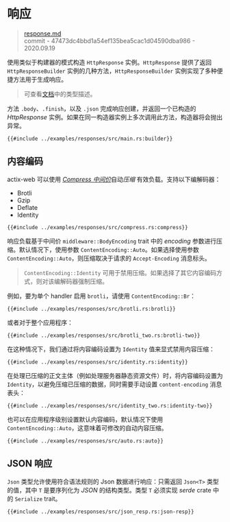 # 响应

> [response.md](https://github.com/actix/actix-website/blob/master/content/docs/response.md)
> <br />
> commit - 47473dc4bbd1a54ef135bea5cac1d04590dba986 - 2020.09.19

使用类似于构建器的模式构造 `HttpResponse` 实例。`HttpResponse` 提供了返回 `HttpResponseBuilder` 实例的几种方法，`HttpResponseBuilder` 实例实现了多种便捷方法用于生成响应。

> 可查看[文档][responsebuilder]中的类型描述。

方法 `.body`、`.finish`，以及 `.json` 完成响应创建，并返回一个已构造的 *HttpResponse* 实例。如果在同一构造器实例上多次调用此方法，构造器将会抛出异常。

```rust,edition2018,no_run,noplaypen
{{#include ../examples/responses/src/main.rs:builder}}
```

## 内容编码

actix-web 可以使用 [*Compress 中间价*][compressmidddleware]自动*压缩* 有效负载。支持以下编解码器：

* Brotli
* Gzip
* Deflate
* Identity

```rust,edition2018,no_run,noplaypen
{{#include ../examples/responses/src/compress.rs:compress}}
```

响应负载基于中间价 `middleware::BodyEncoding` trait 中的 *encoding* 参数进行压缩。默认情况下，使用参数 `ContentEncoding::Auto`。如果选择使用参数 `ContentEncoding::Auto`，则压缩取决于请求的 `Accept-Encoding` 消息标头。

> `ContentEncoding::Identity` 可用于禁用压缩。如果选择了其它内容编码方式，则对该编解码器强制压缩。

例如，要为单个 handler 启用 `brotli`，请使用 `ContentEncoding::Br`：

```rust,edition2018,no_run,noplaypen
{{#include ../examples/responses/src/brotli.rs:brotli}}
```

或者对于整个应用程序：

```rust,edition2018,no_run,noplaypen
{{#include ../examples/responses/src/brotli_two.rs:brotli-two}}
```

在这种情况下，我们通过将内容编码设置为 `Identity` 值来显式禁用内容压缩：

```rust,edition2018,no_run,noplaypen
{{#include ../examples/responses/src/identity.rs:identity}}
```

在处理已压缩的正文主体（例如处理服务器静态资源文件）时，将内容编码设置为 `Identity`，以避免压缩已压缩的数据，同时需要手动设置 `content-encoding` 消息表头：

```rust,edition2018,no_run,noplaypen
{{#include ../examples/responses/src/identity_two.rs:identity-two}}
```

也可以在应用程序级别设置默认内容编码，默认情况下使用 `ContentEncoding::Auto`，这意味着可修改的自动内容压缩。

```rust,edition2018,no_run,noplaypen
{{#include ../examples/responses/src/auto.rs:auto}}
```

## JSON 响应

`Json` 类型允许使用符合语法规则的 Json 数据进行响应：只需返回 `Json<T>` 类型的值，其中 `T` 是要序列化为 *JSON* 的结构类型。类型 `T` 必须实现 *serde* crate 中的 `Serialize` trait。

```rust,edition2018,no_run,noplaypen
{{#include ../examples/responses/src/json_resp.rs:json-resp}}
```

[responsebuilder]: https://docs.rs/actix-web/3/actix_web/dev/struct.HttpResponseBuilder.html
[compressmidddleware]: https://docs.rs/actix-web/3/actix_web/middleware/struct.Compress.html
